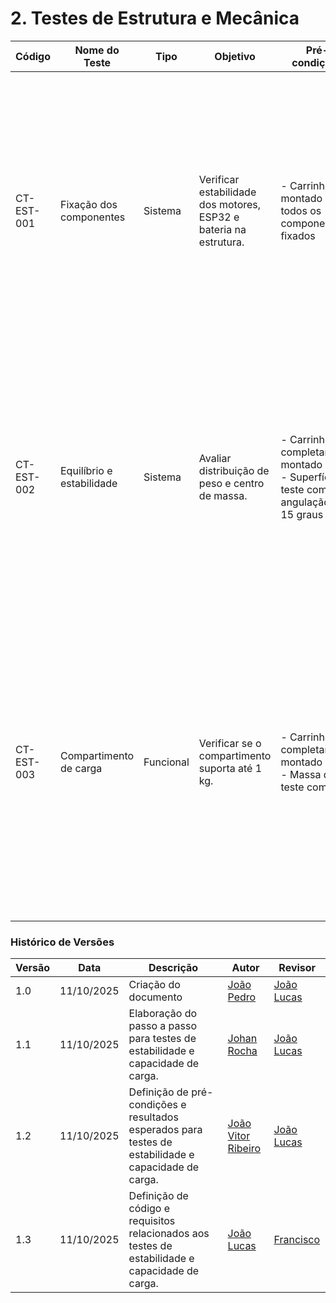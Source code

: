 # 2. Testes de Estrutura e Mecânica

| Código     | Nome do Teste             | Tipo      | Objetivo                                                          | Pré-condições                                                                        | Procedimento                                                                                                                                                                                                                                                                                                                | Resultado Esperado                                                                                                                                                                                                              | Requisito Relacionado              |
| ---------- | ------------------------- | --------- | ----------------------------------------------------------------- | ------------------------------------------------------------------------------------ | --------------------------------------------------------------------------------------------------------------------------------------------------------------------------------------------------------------------------------------------------------------------------------------------------------------------------- | ------------------------------------------------------------------------------------------------------------------------------------------------------------------------------------------------------------------------------- | ---------------------------------- |
| CT-EST-001 | Fixação dos componentes   | Sistema   | Verificar estabilidade dos motores, ESP32 e bateria na estrutura. | - Carrinho montado com todos os componentes fixados                                  | 1\. Inspecionar visualmente se todos os componentes estão firmemente fixados em seus suportes.<br>2\. Erguer o carrinho a 10 cm da bancada e soltá-lo.<br>3\. Chacoalhar o carrinho moderadamente com as mãos por 15 segundos.<br>4\. Inspecionar novamente todos os pontos de fixação.                                     | - Os componentes internos não foram danificados<br> - Os componentes internos continuaram fixos em seus devidos lugares.                                                                                                        | RF-12.1, RF-12.2, RF-12.3, RF-15.2          |
| CT-EST-002 | Equilíbrio e estabilidade | Sistema   | Avaliar distribuição de peso e centro de massa.                   | - Carrinho completamente montado<br> - Superfície de teste com angulação de 15 graus | 1\. Posicionar uma prancha ou superfície rígida com um inclinômetro.<br>2\. Ajustar a inclinação da superfície para 15 graus.<br>3\. Colocar o carrinho sobre a superfície inclinada, primeiro de frente, depois de lado.<br>4\. Observar por 30 segundos em cada posição.                                                  | - O carrinho não tombou ou deslizou abruptamente em nenhuma direção<br> - As rodas permaneceram em contato com a superfície.                                                                                                    | RF-13.2, RNF-5.3                   |
| CT-EST-003 | Compartimento de carga    | Funcional | Verificar se o compartimento suporta até 1 kg.                    | - Carrinho completamente montado<br> - Massa de teste com 1kg                        | 1\. Posicionar uma massa de 0,5 kg no centro do compartimento de carga.<br>2\. Aguardar 1 minuto e inspecionar visualmente por deformações.<br>3\. Substituir a massa por uma de 1 kg.<br>4\. Aguardar 1 minuto e inspecionar novamente a estrutura do compartimento com um paquímetro ou régua para medir qualquer flexão. | - A estrutura suportou até 1 kg sem trincas, solturas ou deformações permanentes<br> - A deflexão máxima medida não ultrapassou 2 mm após a retirada da carga <br>- O compartimento retornou à sua forma original após o teste. | RF-14.1, RF-14.2, RNF-5.1, RNF-5.3 |

### Histórico de Versões

| Versão | Data       | Descrição                                                                                            | Autor                                          | Revisor                                        |
| ------ | ---------- | ---------------------------------------------------------------------------------------------------- | ---------------------------------------------- | ---------------------------------------------- |
| 1.0    | 11/10/2025 | Criação do documento                                                                                 | [João Pedro](https://github.com/JoaoPedrooSS)  | [João Lucas](https://github.com/jlucasiqueira) |
| 1.1    | 11/10/2025 | Elaboração do passo a passo para testes de estabilidade e capacidade de carga.                       | [Johan Rocha](https://github.com/johan-rocha)  | [João Lucas](https://github.com/jlucasiqueira) |
| 1.2    | 11/10/2025 | Definição de pré-condições e resultados esperados para testes de estabilidade e capacidade de carga. | [João Vitor Ribeiro](https://github.com/Joa0V) | [João Lucas](https://github.com/jlucasiqueira) |
| 1.3    | 11/10/2025 | Definição de código e requisitos relacionados aos testes de estabilidade e capacidade de carga.      | [João Lucas](https://github.com/jlucasiqueira) | [Francisco](https://github.com/francisco1penha)   |
